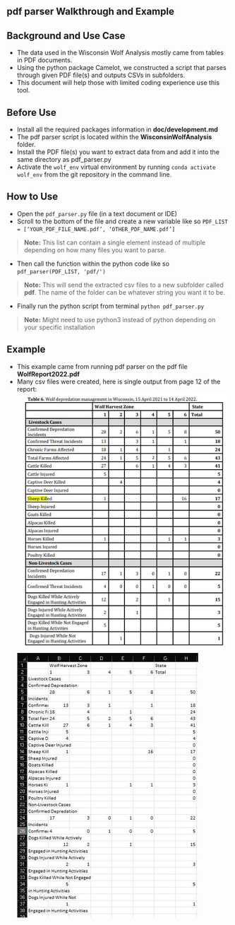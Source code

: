 ## pdf parser Walkthrough and Example 

## Background and Use Case
- The data used in the Wisconsin Wolf Analysis mostly came from tables in PDF documents.
- Using the python package Camelot, we constructed a script that parses through given PDF file(s) and outputs CSVs in subfolders.
- This document will help those with limited coding experience use this tool.

## Before Use

- Install all the required packages information in **doc/development.md**
- The pdf parser script is located within the **WisconsinWolfAnalysis** folder.
- Install the PDF file(s) you want to extract data from and add it into the same directory as pdf_parser.py
- Activate the `wolf_env` virtual environment by running `conda activate wolf_env` from the git repository in the command line. 


## How to Use

- Open the `pdf_parser.py` file (in a text document or IDE)
- Scroll to the bottom of the file and create a new variable like so
`PDF_LIST = [‘YOUR_PDF_FILE_NAME.pdf’, ‘OTHER_PDF_NAME.pdf’]`
> **Note:** This list can contain a single element instead of multiple depending on how many files you want to parse.
- Then call the function within the python code like so
`pdf_parser(PDF_LIST, 'pdf/')`
>**Note:** This will send the extracted csv files to a new subfolder called **pdf**. The name of the folder can be whatever string you want it to be. 
- Finally run the python script from terminal 
`python pdf_parser.py`
>**Note:** Might need to use python3 instead of python depending on your specific installation 
 
## Example 
- This example came from running pdf parser on the pdf file **WolfReport2022.pdf**
- Many csv files were created, here is single output from page 12 of the report:
![Alt text](pdf_parser_example_input.JPG  "PDF version")
![Alt text](pdf_parser_example_output.JPG  "CSV version")


